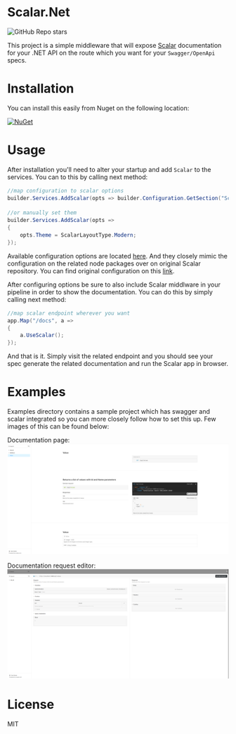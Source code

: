 # Scalar.Net

![GitHub Repo stars](https://img.shields.io/github/stars/DenisPav/Scalar.Net)

This project is a simple middleware that will expose [Scalar](https://github.com/scalar/scalar/) documentation for your .NET API on the route which you want for your `Swagger/OpenApi` specs.

# Installation
You can install this easily from Nuget on the following location:

[![NuGet](https://img.shields.io/nuget/v/Scalar.Net)](https://www.nuget.org/packages/Scalar.Net/)

# Usage
After installation you'll need to alter your startup and add `Scalar` to the services. You can to this by calling next method:

```csharp
//map configuration to scalar options
builder.Services.AddScalar(opts => builder.Configuration.GetSection("Scalar").Bind(opts));

//or manually set them
builder.Services.AddScalar(opts => 
{
    opts.Theme = ScalarLayoutType.Modern;
});
```

Available configuration options are located [here](./src/Scalar.Net/ScalarConfigurationOptions.cs). And they closely mimic the configuration on the related node packages over on original Scalar repository. You can find original configuration on this [link](https://github.com/scalar/scalar/tree/main?tab=readme-ov-file#configuration).

After configuring options be sure to also include Scalar middlware in your pipeline in order to show the documentation. You can do this by simply calling next method:

```csharp
//map scalar endpoint wherever you want
app.Map("/docs", a =>
{
    a.UseScalar();
});
```

And that is it. Simply visit the related endpoint and you should see your spec generate the related documentation and run the Scalar app in browser.

# Examples
Examples directory contains a sample project which has swagger and scalar integrated so you can more closely follow how to set this up. Few images of this can be found below:

Documentation page:
![Scalar documentation](./docs/scalar-docs.png)

Documentation request editor:
![Scalar documentation](./docs/scalar-request-editor.png)

# License
MIT